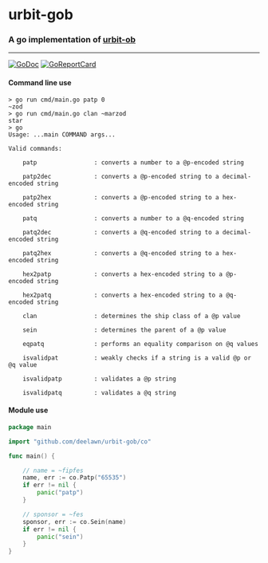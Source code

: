 # urbit-gob
### A go implementation of [urbit-ob](https://github.com/urbit/urbit-ob)

---

[![GoDoc](https://img.shields.io/badge/godoc-reference-blue.svg)](https://pkg.go.dev/github.com/deelawn/urbit-gob)
[![GoReportCard](https://goreportcard.com/badge/github.com/nanomsg/mangos)](https://goreportcard.com/report/github.com/deelawn/urbit-gob)

#### Command line use
```
> go run cmd/main.go patp 0
~zod
> go run cmd/main.go clan ~marzod
star
> go 
Usage: ...main COMMAND args...

Valid commands:

    patp                : converts a number to a @p-encoded string

    patp2dec            : converts a @p-encoded string to a decimal-encoded string

    patp2hex            : converts a @p-encoded string to a hex-encoded string

    patq                : converts a number to a @q-encoded string

    patq2dec            : converts a @q-encoded string to a decimal-encoded string

    patq2hex            : converts a @q-encoded string to a hex-encoded string

    hex2patp            : converts a hex-encoded string to a @p-encoded string

    hex2patq            : converts a hex-encoded string to a @q-encoded string

    clan                : determines the ship class of a @p value

    sein                : determines the parent of a @p value

    eqpatq              : performs an equality comparison on @q values

    isvalidpat          : weakly checks if a string is a valid @p or @q value

    isvalidpatp         : validates a @p string

    isvalidpatq         : validates a @q string
```

#### Module use
```go
package main

import "github.com/deelawn/urbit-gob/co"

func main() {

	// name = ~fipfes
	name, err := co.Patp("65535")
	if err != nil {
		panic("patp")
	}

	// sponsor = ~fes
	sponsor, err := co.Sein(name)
	if err != nil {
		panic("sein")
	}
}
```
